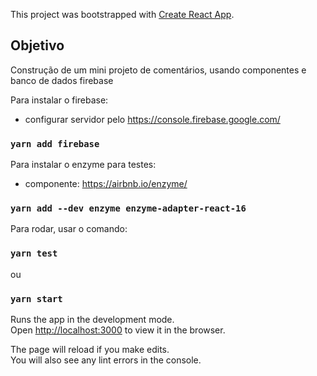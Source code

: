 This project was bootstrapped with [Create React App](https://github.com/facebook/create-react-app).

## Objetivo

Construção de um mini projeto de comentários, usando componentes e banco de dados firebase

Para instalar o firebase:
- configurar servidor pelo https://console.firebase.google.com/ 
### `yarn add firebase`

Para instalar o enzyme para testes:
- componente: https://airbnb.io/enzyme/
### `yarn add --dev enzyme enzyme-adapter-react-16`

Para rodar, usar o comando:
### `yarn test`
ou
### `yarn start`

Runs the app in the development mode.<br>
Open [http://localhost:3000](http://localhost:3000) to view it in the browser.

The page will reload if you make edits.<br>
You will also see any lint errors in the console.

